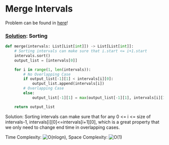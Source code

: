 # Merge Intervals

Problem can be found in [here](https://leetcode.com/problems/merge-intervals/)!

### [Solution](/Array/56-MergeIntervals/solution.py): Sorting

```python
def merge(intervals: List[List[int]]) -> List[List[int]]:
    # Sorting intervals can make sure that i.start <= i+1.start
    intervals.sort()
    output_list = [intervals[0]]

    for i in range(1, len(intervals)):
        # No Overlapping Case
        if output_list[-1][1] < intervals[i][0]:
            output_list.append(intervals[i])
        # Overlapping Case
        else:
            output_list[-1][1] = max(output_list[-1][1], intervals[i][1])

    return output_list
```

Solution: Sorting intervals can make sure that for any 0 <= i <= size of intervals-1, intervals\[i][0]<=intervals\[i+1][0], which is a great property that we only need to change end time in overlapping cases.

Time Complexity: ![O(nlogn)](<https://latex.codecogs.com/svg.image?\inline&space;O(nlogn)>), Space Complexity: ![O(1)](<https://latex.codecogs.com/svg.image?\inline&space;O(1)>)
